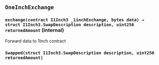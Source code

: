 ## `OneInchExchange`






### `exchange(contract I1Inch3 _1inchExchange, bytes data) → struct I1Inch3.SwapDescription description, uint256 returnedAmount` (internal)



Forward data to 1Inch contract



### `Swapped(struct I1Inch3.SwapDescription description, uint256 returnedAmount)`






